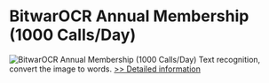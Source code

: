 # BitwarOCR Annual Membership (1000 Calls/Day)
![BitwarOCR Annual Membership (1000 Calls/Day)](https://mycommerce.akamaized.net/api/pimages/P300986652/BIG/300986652.PNG)
Text recognition, convert the image to words.
[>> Detailed information](https://secure.shareit.com/shareit/product.html?productid=300986652&affiliateid=200057808)